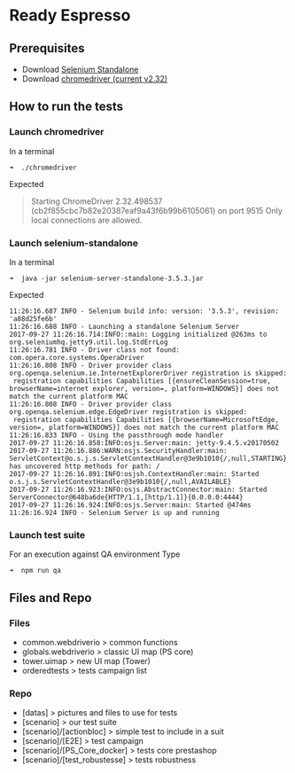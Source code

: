 # Ready Espresso

## Prerequisites
- Download [Selenium Standalone](http://www.seleniumhq.org/download/)
- Download [chromedriver (current v2.32)](https://chromedriver.storage.googleapis.com/index.html?path=2.32/)

## How to run the tests

### Launch chromedriver

In a terminal
```
➜  ./chromedriver
```

Expected
>Starting ChromeDriver 2.32.498537 (cb2f855cbc7b82e20387eaf9a43f6b99b6105061) on port 9515
>Only local connections are allowed.

### Launch selenium-standalone

In a terminal
```
➜  java -jar selenium-server-standalone-3.5.3.jar
```

Expected

```
11:26:16.687 INFO - Selenium build info: version: '3.5.3', revision: 'a88d25fe6b'
11:26:16.688 INFO - Launching a standalone Selenium Server
2017-09-27 11:26:16.714:INFO::main: Logging initialized @263ms to org.seleniumhq.jetty9.util.log.StdErrLog
11:26:16.781 INFO - Driver class not found: com.opera.core.systems.OperaDriver
11:26:16.808 INFO - Driver provider class org.openqa.selenium.ie.InternetExplorerDriver registration is skipped:
 registration capabilities Capabilities [{ensureCleanSession=true, browserName=internet explorer, version=, platform=WINDOWS}] does not match the current platform MAC
11:26:16.808 INFO - Driver provider class org.openqa.selenium.edge.EdgeDriver registration is skipped:
 registration capabilities Capabilities [{browserName=MicrosoftEdge, version=, platform=WINDOWS}] does not match the current platform MAC
11:26:16.833 INFO - Using the passthrough mode handler
2017-09-27 11:26:16.858:INFO:osjs.Server:main: jetty-9.4.5.v20170502
2017-09-27 11:26:16.886:WARN:osjs.SecurityHandler:main: ServletContext@o.s.j.s.ServletContextHandler@3e9b1010{/,null,STARTING} has uncovered http methods for path: /
2017-09-27 11:26:16.891:INFO:osjsh.ContextHandler:main: Started o.s.j.s.ServletContextHandler@3e9b1010{/,null,AVAILABLE}
2017-09-27 11:26:16.923:INFO:osjs.AbstractConnector:main: Started ServerConnector@648ba6de{HTTP/1.1,[http/1.1]}{0.0.0.0:4444}
2017-09-27 11:26:16.924:INFO:osjs.Server:main: Started @474ms
11:26:16.924 INFO - Selenium Server is up and running
```

### Launch test suite

For an execution against QA environment Type

```
➜  npm run qa
```

## Files and Repo

### Files

* common.webdriverio > common functions
* globals.webdriverio > classic UI map (PS core) 
* tower.uimap > new UI map (Tower)
* orderedtests > tests campaign list

### Repo

* [datas] > pictures and files to use for tests
* [scenario] > our test suite
* [scenario]/[actionbloc] > simple test to include in a suit
* [scenario]/[E2E] > test campaign
* [scenario]/[PS_Core_docker] > tests core prestashop
* [scenario]/[test_robustesse] > tests robustness